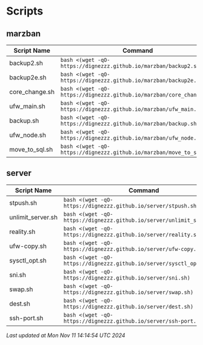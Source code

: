 # Scripts
## marzban

| Script Name | Command |
|-------------|---------|
| backup2.sh | `bash <(wget -qO- https://dignezzz.github.io/marzban/backup2.sh)` |
| backup2e.sh | `bash <(wget -qO- https://dignezzz.github.io/marzban/backup2e.sh)` |
| core_change.sh | `bash <(wget -qO- https://dignezzz.github.io/marzban/core_change.sh)` |
| ufw_main.sh | `bash <(wget -qO- https://dignezzz.github.io/marzban/ufw_main.sh)` |
| backup.sh | `bash <(wget -qO- https://dignezzz.github.io/marzban/backup.sh)` |
| ufw_node.sh | `bash <(wget -qO- https://dignezzz.github.io/marzban/ufw_node.sh)` |
| move_to_sql.sh | `bash <(wget -qO- https://dignezzz.github.io/marzban/move_to_sql.sh)` |

## server

| Script Name | Command |
|-------------|---------|
| stpush.sh | `bash <(wget -qO- https://dignezzz.github.io/server/stpush.sh)` |
| unlimit_server.sh | `bash <(wget -qO- https://dignezzz.github.io/server/unlimit_server.sh)` |
| reality.sh | `bash <(wget -qO- https://dignezzz.github.io/server/reality.sh)` |
| ufw-copy.sh | `bash <(wget -qO- https://dignezzz.github.io/server/ufw-copy.sh)` |
| sysctl_opt.sh | `bash <(wget -qO- https://dignezzz.github.io/server/sysctl_opt.sh)` |
| sni.sh | `bash <(wget -qO- https://dignezzz.github.io/server/sni.sh)` |
| swap.sh | `bash <(wget -qO- https://dignezzz.github.io/server/swap.sh)` |
| dest.sh | `bash <(wget -qO- https://dignezzz.github.io/server/dest.sh)` |
| ssh-port.sh | `bash <(wget -qO- https://dignezzz.github.io/server/ssh-port.sh)` |


_Last updated at Mon Nov 11 14:14:54 UTC 2024_ 
